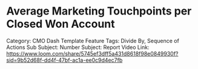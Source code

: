 # Average Marketing Touchpoints per Closed Won Account

Category: CMO Dash Template
Feature Tags: Divide By, Sequence of Actions
Sub Subject: Number
Subject: Report
Video Link: https://www.loom.com/share/5745ef3dff5a431d8618f98e0849930f?sid=9b52d68f-dd4f-47bf-ac1a-ee0c9d4ec7fb